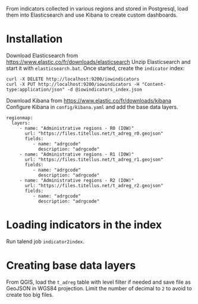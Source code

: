 
From indicators collected in various regions and stored in Postgresql, load them into Elasticsearch and use Kibana to create custom dashboards.

# Installation

Download Elasticsearch from https://www.elastic.co/fr/downloads/elasticsearch
Unzip Elasticsearch and start it with ```elasticsearch.bat```.
Once started, create the ```indicator``` index:

```
curl -X DELETE http://localhost:9200/iowindicators 
curl -X PUT http://localhost:9200/iowindicators -H "Content-type:application/json" -d @iowindicators_index.json
```


Download Kibana from https://www.elastic.co/fr/downloads/kibana
Configure Kibana in ```config/kibana.yaml``` and add the base data layers.

```
regionmap:
  layers:
     - name: "Administrative regions - R0 (IOW)"
       url: "https://files.titellus.net/t_adreg_r0.geojson"
       fields:
          - name: "adrgcode"
            description: "adrgcode"
     - name: "Administrative regions - R1 (IOW)"
       url: "https://files.titellus.net/t_adreg_r1.geojson"
       fields:
          - name: "adrgcode"
            description: "adrgcode"
     - name: "Administrative regions - R2 (IOW)"
       url: "https://files.titellus.net/t_adreg_r2.geojson"
       fields:
          - name: "adrgcode"
            description: "adrgcode"
```

# Loading indicators in the index

Run talend job ```indicator2index```.



# Creating base data layers

From QGIS, load the ```t_adreg``` table with level filter if needed and save file as GeoJSON in WGS84 projection. Limit the number of decimal to ```2``` to avoid to create too big files.
